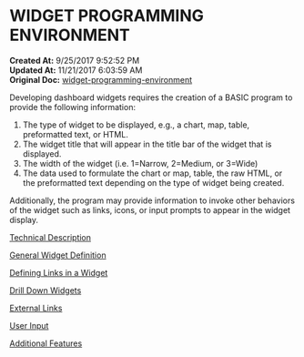 # WIDGET PROGRAMMING ENVIRONMENT

**Created At:** 9/25/2017 9:52:52 PM  
**Updated At:** 11/21/2017 6:03:59 AM  
**Original Doc:** [widget-programming-environment](https://docs.zumasys.com/36577-mv-dashboard/widget-programming-environment)  


Developing dashboard widgets requires the creation of a BASIC program to provide the following information:

1. The type of widget to be displayed, e.g., a chart, map, table, preformatted text, or HTML.
2. The widget title that will appear in the title bar of the widget that is displayed.
3. The width of the widget (i.e. 1=Narrow, 2=Medium, or 3=Wide)
4. The data used to formulate the chart or map, table, the raw HTML, or the preformatted text depending on the type of widget being created.


Additionally, the program may provide information to invoke other behaviors of the widget such as links, icons, or input prompts to appear in the widget display.



[Technical Description](./../widget-technical-overview)

[General Widget Definition](./../general-widget-definition)

[Defining Links in a Widget](./../defining-links-in-a-widget)

[Drill Down Widgets](./../drill-down-widgets)

[External Links](./../external-links)

[User Input](./../user-input)

[Additional Features](./../additional-features)
